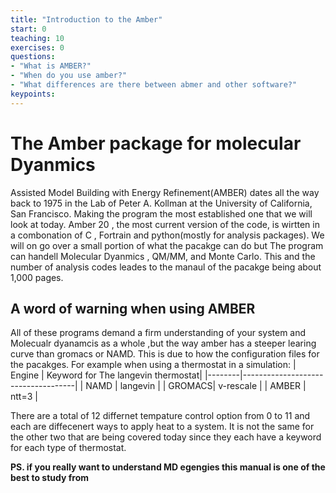 ```yaml
---
title: "Introduction to the Amber"
start: 0
teaching: 10
exercises: 0
questions:
- "What is AMBER?"
- "When do you use amber?"
- "What differences are there between abmer and other software?"
keypoints:
---
```

# The Amber package for molecular Dyanmics

Assisted Model Building with Energy Refinement(AMBER) dates all the way back to 1975 in the Lab of  Peter A. Kollman at the University of California, San Francisco.
Making the program the most established one that we will look at today. Amber 20 , the most current version of the code, is wirtten
in a combonation of C , Fortrain and python(mostly for analysis packages). We will on go over a small portion of what the
pacakge can do but The program can handell Molecular Dyanmics , QM/MM, and Monte Carlo. This and the number of analysis codes leades to the manaul of the pacakge
being about 1,000 pages. 

## A word of warning when using AMBER 
All of these programs demand a firm understanding of your system and Molecualr dyanamcis as a whole ,but the way amber has a steeper learing curve than gromacs or NAMD. This 
is due to how the configuration files for the pacakges.  For example when using a thermostat in a simulation:
| Engine | Keyword for The langevin thermostat|
|--------|------------------------------------|
| NAMD   |                langevin            |
| GROMACS|                v-rescale           |
| AMBER  |                ntt=3               |

There are a total of 12 differnet tempature control option from 0 to 11 and each are diffecenert ways to apply heat to a system. It is not the same 
for the other two that are being covered today since they each have a keyword for each type of thermostat. 
 
**PS. if you really want to understand MD egengies this manual is one of the best to study from**

